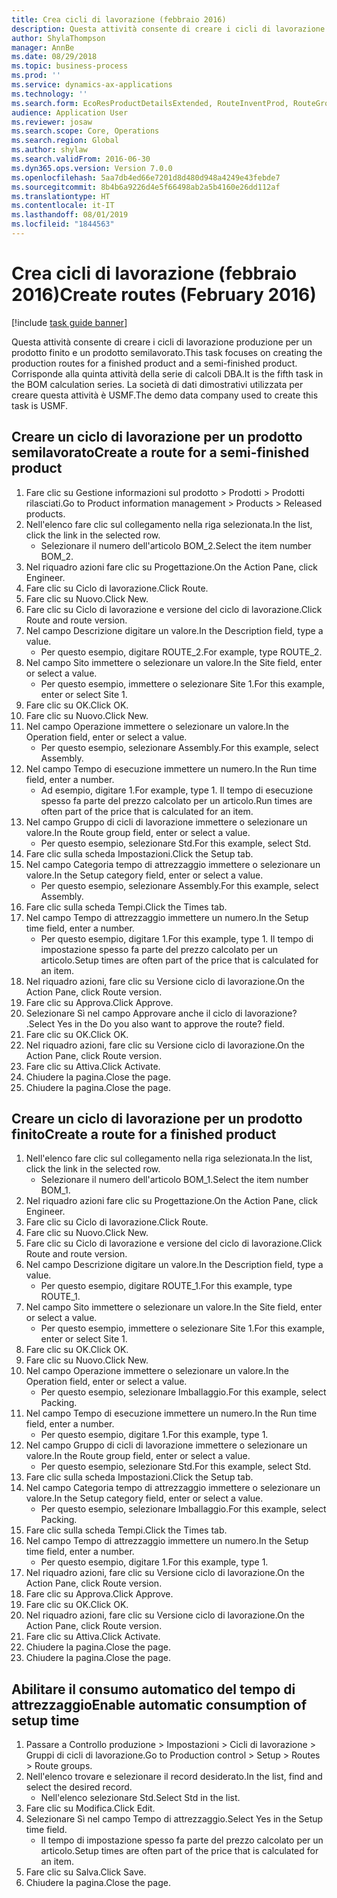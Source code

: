 ```yaml
---
title: Crea cicli di lavorazione (febbraio 2016)
description: Questa attività consente di creare i cicli di lavorazione produzione per un prodotto finito e un prodotto semilavorato.
author: ShylaThompson
manager: AnnBe
ms.date: 08/29/2018
ms.topic: business-process
ms.prod: ''
ms.service: dynamics-ax-applications
ms.technology: ''
ms.search.form: EcoResProductDetailsExtended, RouteInventProd, RouteGroup
audience: Application User
ms.reviewer: josaw
ms.search.scope: Core, Operations
ms.search.region: Global
ms.author: shylaw
ms.search.validFrom: 2016-06-30
ms.dyn365.ops.version: Version 7.0.0
ms.openlocfilehash: 5aa7db4ed66e7201d8d480d948a4249e43febde7
ms.sourcegitcommit: 8b4b6a9226d4e5f66498ab2a5b4160e26dd112af
ms.translationtype: HT
ms.contentlocale: it-IT
ms.lasthandoff: 08/01/2019
ms.locfileid: "1844563"
---
```

# <a name="create-routes-february-2016"></a><span data-ttu-id="cd38b-103">Crea cicli di lavorazione (febbraio 2016)</span><span class="sxs-lookup"><span data-stu-id="cd38b-103">Create routes (February 2016)</span></span>

[!include [task guide banner](../../includes/task-guide-banner.md)]

<span data-ttu-id="cd38b-104">Questa attività consente di creare i cicli di lavorazione produzione per un prodotto finito e un prodotto semilavorato.</span><span class="sxs-lookup"><span data-stu-id="cd38b-104">This task focuses on creating the production routes for a finished product and a semi-finished product.</span></span> <span data-ttu-id="cd38b-105">Corrisponde alla quinta attività della serie di calcoli DBA.</span><span class="sxs-lookup"><span data-stu-id="cd38b-105">It is the fifth task in the BOM calculation series.</span></span> <span data-ttu-id="cd38b-106">La società di dati dimostrativi utilizzata per creare questa attività è USMF.</span><span class="sxs-lookup"><span data-stu-id="cd38b-106">The demo data company used to create this task is USMF.</span></span>


## <a name="create-a-route-for-a-semi-finished-product"></a><span data-ttu-id="cd38b-107">Creare un ciclo di lavorazione per un prodotto semilavorato</span><span class="sxs-lookup"><span data-stu-id="cd38b-107">Create a route for a semi-finished product</span></span>
1. <span data-ttu-id="cd38b-108">Fare clic su Gestione informazioni sul prodotto > Prodotti > Prodotti rilasciati.</span><span class="sxs-lookup"><span data-stu-id="cd38b-108">Go to Product information management > Products > Released products.</span></span>
2. <span data-ttu-id="cd38b-109">Nell'elenco fare clic sul collegamento nella riga selezionata.</span><span class="sxs-lookup"><span data-stu-id="cd38b-109">In the list, click the link in the selected row.</span></span>
    * <span data-ttu-id="cd38b-110">Selezionare il numero dell'articolo BOM_2.</span><span class="sxs-lookup"><span data-stu-id="cd38b-110">Select the item number BOM_2.</span></span>  
3. <span data-ttu-id="cd38b-111">Nel riquadro azioni fare clic su Progettazione.</span><span class="sxs-lookup"><span data-stu-id="cd38b-111">On the Action Pane, click Engineer.</span></span>
4. <span data-ttu-id="cd38b-112">Fare clic su Ciclo di lavorazione.</span><span class="sxs-lookup"><span data-stu-id="cd38b-112">Click Route.</span></span>
5. <span data-ttu-id="cd38b-113">Fare clic su Nuovo.</span><span class="sxs-lookup"><span data-stu-id="cd38b-113">Click New.</span></span>
6. <span data-ttu-id="cd38b-114">Fare clic su Ciclo di lavorazione e versione del ciclo di lavorazione.</span><span class="sxs-lookup"><span data-stu-id="cd38b-114">Click Route and route version.</span></span>
7. <span data-ttu-id="cd38b-115">Nel campo Descrizione digitare un valore.</span><span class="sxs-lookup"><span data-stu-id="cd38b-115">In the Description field, type a value.</span></span>
    * <span data-ttu-id="cd38b-116">Per questo esempio, digitare ROUTE_2.</span><span class="sxs-lookup"><span data-stu-id="cd38b-116">For example, type ROUTE_2.</span></span>  
8. <span data-ttu-id="cd38b-117">Nel campo Sito immettere o selezionare un valore.</span><span class="sxs-lookup"><span data-stu-id="cd38b-117">In the Site field, enter or select a value.</span></span>
    * <span data-ttu-id="cd38b-118">Per questo esempio, immettere o selezionare Site 1.</span><span class="sxs-lookup"><span data-stu-id="cd38b-118">For this example, enter or select Site 1.</span></span>  
9. <span data-ttu-id="cd38b-119">Fare clic su OK.</span><span class="sxs-lookup"><span data-stu-id="cd38b-119">Click OK.</span></span>
10. <span data-ttu-id="cd38b-120">Fare clic su Nuovo.</span><span class="sxs-lookup"><span data-stu-id="cd38b-120">Click New.</span></span>
11. <span data-ttu-id="cd38b-121">Nel campo Operazione immettere o selezionare un valore.</span><span class="sxs-lookup"><span data-stu-id="cd38b-121">In the Operation field, enter or select a value.</span></span>
    * <span data-ttu-id="cd38b-122">Per questo esempio, selezionare Assembly.</span><span class="sxs-lookup"><span data-stu-id="cd38b-122">For this example, select Assembly.</span></span>  
12. <span data-ttu-id="cd38b-123">Nel campo Tempo di esecuzione immettere un numero.</span><span class="sxs-lookup"><span data-stu-id="cd38b-123">In the Run time field, enter a number.</span></span>
    * <span data-ttu-id="cd38b-124">Ad esempio, digitare 1.</span><span class="sxs-lookup"><span data-stu-id="cd38b-124">For example, type 1.</span></span> <span data-ttu-id="cd38b-125">Il tempo di esecuzione spesso fa parte del prezzo calcolato per un articolo.</span><span class="sxs-lookup"><span data-stu-id="cd38b-125">Run times are often part of the price that is calculated for an item.</span></span>  
13. <span data-ttu-id="cd38b-126">Nel campo Gruppo di cicli di lavorazione immettere o selezionare un valore.</span><span class="sxs-lookup"><span data-stu-id="cd38b-126">In the Route group field, enter or select a value.</span></span>
    * <span data-ttu-id="cd38b-127">Per questo esempio, selezionare Std.</span><span class="sxs-lookup"><span data-stu-id="cd38b-127">For this example, select Std.</span></span>  
14. <span data-ttu-id="cd38b-128">Fare clic sulla scheda Impostazioni.</span><span class="sxs-lookup"><span data-stu-id="cd38b-128">Click the Setup tab.</span></span>
15. <span data-ttu-id="cd38b-129">Nel campo Categoria tempo di attrezzaggio immettere o selezionare un valore.</span><span class="sxs-lookup"><span data-stu-id="cd38b-129">In the Setup category field, enter or select a value.</span></span>
    * <span data-ttu-id="cd38b-130">Per questo esempio, selezionare Assembly.</span><span class="sxs-lookup"><span data-stu-id="cd38b-130">For this example, select Assembly.</span></span>  
16. <span data-ttu-id="cd38b-131">Fare clic sulla scheda Tempi.</span><span class="sxs-lookup"><span data-stu-id="cd38b-131">Click the Times tab.</span></span>
17. <span data-ttu-id="cd38b-132">Nel campo Tempo di attrezzaggio immettere un numero.</span><span class="sxs-lookup"><span data-stu-id="cd38b-132">In the Setup time field, enter a number.</span></span>
    * <span data-ttu-id="cd38b-133">Per questo esempio, digitare 1.</span><span class="sxs-lookup"><span data-stu-id="cd38b-133">For this example, type 1.</span></span> <span data-ttu-id="cd38b-134">Il tempo di impostazione spesso fa parte del prezzo calcolato per un articolo.</span><span class="sxs-lookup"><span data-stu-id="cd38b-134">Setup times are often part of the price that is calculated for an item.</span></span>  
18. <span data-ttu-id="cd38b-135">Nel riquadro azioni, fare clic su Versione ciclo di lavorazione.</span><span class="sxs-lookup"><span data-stu-id="cd38b-135">On the Action Pane, click Route version.</span></span>
19. <span data-ttu-id="cd38b-136">Fare clic su Approva.</span><span class="sxs-lookup"><span data-stu-id="cd38b-136">Click Approve.</span></span>
20. <span data-ttu-id="cd38b-137">Selezionare Sì nel campo Approvare anche il ciclo di lavorazione? .</span><span class="sxs-lookup"><span data-stu-id="cd38b-137">Select Yes in the Do you also want to approve the route? field.</span></span>
21. <span data-ttu-id="cd38b-138">Fare clic su OK.</span><span class="sxs-lookup"><span data-stu-id="cd38b-138">Click OK.</span></span>
22. <span data-ttu-id="cd38b-139">Nel riquadro azioni, fare clic su Versione ciclo di lavorazione.</span><span class="sxs-lookup"><span data-stu-id="cd38b-139">On the Action Pane, click Route version.</span></span>
23. <span data-ttu-id="cd38b-140">Fare clic su Attiva.</span><span class="sxs-lookup"><span data-stu-id="cd38b-140">Click Activate.</span></span>
24. <span data-ttu-id="cd38b-141">Chiudere la pagina.</span><span class="sxs-lookup"><span data-stu-id="cd38b-141">Close the page.</span></span>
25. <span data-ttu-id="cd38b-142">Chiudere la pagina.</span><span class="sxs-lookup"><span data-stu-id="cd38b-142">Close the page.</span></span>

## <a name="create-a-route-for-a-finished-product"></a><span data-ttu-id="cd38b-143">Creare un ciclo di lavorazione per un prodotto finito</span><span class="sxs-lookup"><span data-stu-id="cd38b-143">Create a route for a finished product</span></span>
1. <span data-ttu-id="cd38b-144">Nell'elenco fare clic sul collegamento nella riga selezionata.</span><span class="sxs-lookup"><span data-stu-id="cd38b-144">In the list, click the link in the selected row.</span></span>
    * <span data-ttu-id="cd38b-145">Selezionare il numero dell'articolo BOM_1.</span><span class="sxs-lookup"><span data-stu-id="cd38b-145">Select the item number BOM_1.</span></span>  
2. <span data-ttu-id="cd38b-146">Nel riquadro azioni fare clic su Progettazione.</span><span class="sxs-lookup"><span data-stu-id="cd38b-146">On the Action Pane, click Engineer.</span></span>
3. <span data-ttu-id="cd38b-147">Fare clic su Ciclo di lavorazione.</span><span class="sxs-lookup"><span data-stu-id="cd38b-147">Click Route.</span></span>
4. <span data-ttu-id="cd38b-148">Fare clic su Nuovo.</span><span class="sxs-lookup"><span data-stu-id="cd38b-148">Click New.</span></span>
5. <span data-ttu-id="cd38b-149">Fare clic su Ciclo di lavorazione e versione del ciclo di lavorazione.</span><span class="sxs-lookup"><span data-stu-id="cd38b-149">Click Route and route version.</span></span>
6. <span data-ttu-id="cd38b-150">Nel campo Descrizione digitare un valore.</span><span class="sxs-lookup"><span data-stu-id="cd38b-150">In the Description field, type a value.</span></span>
    * <span data-ttu-id="cd38b-151">Per questo esempio, digitare ROUTE_1.</span><span class="sxs-lookup"><span data-stu-id="cd38b-151">For this example, type ROUTE_1.</span></span>  
7. <span data-ttu-id="cd38b-152">Nel campo Sito immettere o selezionare un valore.</span><span class="sxs-lookup"><span data-stu-id="cd38b-152">In the Site field, enter or select a value.</span></span>
    * <span data-ttu-id="cd38b-153">Per questo esempio, immettere o selezionare Site 1.</span><span class="sxs-lookup"><span data-stu-id="cd38b-153">For this example, enter or select Site 1.</span></span>  
8. <span data-ttu-id="cd38b-154">Fare clic su OK.</span><span class="sxs-lookup"><span data-stu-id="cd38b-154">Click OK.</span></span>
9. <span data-ttu-id="cd38b-155">Fare clic su Nuovo.</span><span class="sxs-lookup"><span data-stu-id="cd38b-155">Click New.</span></span>
10. <span data-ttu-id="cd38b-156">Nel campo Operazione immettere o selezionare un valore.</span><span class="sxs-lookup"><span data-stu-id="cd38b-156">In the Operation field, enter or select a value.</span></span>
    * <span data-ttu-id="cd38b-157">Per questo esempio, selezionare Imballaggio.</span><span class="sxs-lookup"><span data-stu-id="cd38b-157">For this example, select Packing.</span></span>  
11. <span data-ttu-id="cd38b-158">Nel campo Tempo di esecuzione immettere un numero.</span><span class="sxs-lookup"><span data-stu-id="cd38b-158">In the Run time field, enter a number.</span></span>
    * <span data-ttu-id="cd38b-159">Per questo esempio, digitare 1.</span><span class="sxs-lookup"><span data-stu-id="cd38b-159">For this example, type 1.</span></span>  
12. <span data-ttu-id="cd38b-160">Nel campo Gruppo di cicli di lavorazione immettere o selezionare un valore.</span><span class="sxs-lookup"><span data-stu-id="cd38b-160">In the Route group field, enter or select a value.</span></span>
    * <span data-ttu-id="cd38b-161">Per questo esempio, selezionare Std.</span><span class="sxs-lookup"><span data-stu-id="cd38b-161">For this example, select Std.</span></span>  
13. <span data-ttu-id="cd38b-162">Fare clic sulla scheda Impostazioni.</span><span class="sxs-lookup"><span data-stu-id="cd38b-162">Click the Setup tab.</span></span>
14. <span data-ttu-id="cd38b-163">Nel campo Categoria tempo di attrezzaggio immettere o selezionare un valore.</span><span class="sxs-lookup"><span data-stu-id="cd38b-163">In the Setup category field, enter or select a value.</span></span>
    * <span data-ttu-id="cd38b-164">Per questo esempio, selezionare Imballaggio.</span><span class="sxs-lookup"><span data-stu-id="cd38b-164">For this example, select Packing.</span></span>  
15. <span data-ttu-id="cd38b-165">Fare clic sulla scheda Tempi.</span><span class="sxs-lookup"><span data-stu-id="cd38b-165">Click the Times tab.</span></span>
16. <span data-ttu-id="cd38b-166">Nel campo Tempo di attrezzaggio immettere un numero.</span><span class="sxs-lookup"><span data-stu-id="cd38b-166">In the Setup time field, enter a number.</span></span>
    * <span data-ttu-id="cd38b-167">Per questo esempio, digitare 1.</span><span class="sxs-lookup"><span data-stu-id="cd38b-167">For this example, type 1.</span></span>  
17. <span data-ttu-id="cd38b-168">Nel riquadro azioni, fare clic su Versione ciclo di lavorazione.</span><span class="sxs-lookup"><span data-stu-id="cd38b-168">On the Action Pane, click Route version.</span></span>
18. <span data-ttu-id="cd38b-169">Fare clic su Approva.</span><span class="sxs-lookup"><span data-stu-id="cd38b-169">Click Approve.</span></span>
19. <span data-ttu-id="cd38b-170">Fare clic su OK.</span><span class="sxs-lookup"><span data-stu-id="cd38b-170">Click OK.</span></span>
20. <span data-ttu-id="cd38b-171">Nel riquadro azioni, fare clic su Versione ciclo di lavorazione.</span><span class="sxs-lookup"><span data-stu-id="cd38b-171">On the Action Pane, click Route version.</span></span>
21. <span data-ttu-id="cd38b-172">Fare clic su Attiva.</span><span class="sxs-lookup"><span data-stu-id="cd38b-172">Click Activate.</span></span>
22. <span data-ttu-id="cd38b-173">Chiudere la pagina.</span><span class="sxs-lookup"><span data-stu-id="cd38b-173">Close the page.</span></span>
23. <span data-ttu-id="cd38b-174">Chiudere la pagina.</span><span class="sxs-lookup"><span data-stu-id="cd38b-174">Close the page.</span></span>

## <a name="enable-automatic-consumption-of-setup-time"></a><span data-ttu-id="cd38b-175">Abilitare il consumo automatico del tempo di attrezzaggio</span><span class="sxs-lookup"><span data-stu-id="cd38b-175">Enable automatic consumption of setup time</span></span>
1. <span data-ttu-id="cd38b-176">Passare a Controllo produzione > Impostazioni > Cicli di lavorazione > Gruppi di cicli di lavorazione.</span><span class="sxs-lookup"><span data-stu-id="cd38b-176">Go to Production control > Setup > Routes > Route groups.</span></span>
2. <span data-ttu-id="cd38b-177">Nell'elenco trovare e selezionare il record desiderato.</span><span class="sxs-lookup"><span data-stu-id="cd38b-177">In the list, find and select the desired record.</span></span>
    * <span data-ttu-id="cd38b-178">Nell'elenco selezionare Std.</span><span class="sxs-lookup"><span data-stu-id="cd38b-178">Select Std in the list.</span></span>  
3. <span data-ttu-id="cd38b-179">Fare clic su Modifica.</span><span class="sxs-lookup"><span data-stu-id="cd38b-179">Click Edit.</span></span>
4. <span data-ttu-id="cd38b-180">Selezionare Sì nel campo Tempo di attrezzaggio.</span><span class="sxs-lookup"><span data-stu-id="cd38b-180">Select Yes in the Setup time field.</span></span>
    * <span data-ttu-id="cd38b-181">Il tempo di impostazione spesso fa parte del prezzo calcolato per un articolo.</span><span class="sxs-lookup"><span data-stu-id="cd38b-181">Setup times are often part of the price that is calculated for an item.</span></span>  
5. <span data-ttu-id="cd38b-182">Fare clic su Salva.</span><span class="sxs-lookup"><span data-stu-id="cd38b-182">Click Save.</span></span>
6. <span data-ttu-id="cd38b-183">Chiudere la pagina.</span><span class="sxs-lookup"><span data-stu-id="cd38b-183">Close the page.</span></span>

